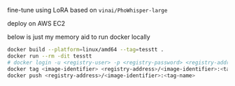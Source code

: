 fine-tune using LoRA based on `vinai/PhoWhisper-large`

deploy on AWS EC2

below is just my memory aid to run docker locally

```bash
docker build --platform=linux/amd64 --tag=tesstt .
docker run --rm -dit tesstt
# docker login -u <registry-user> -p <registry-password> <registry-address>
docker tag <image-identifier> <registry-address>/<image-identifier>:<tag-name>
docker push <registry-address>/<image-identifier>:<tag-name>
```

